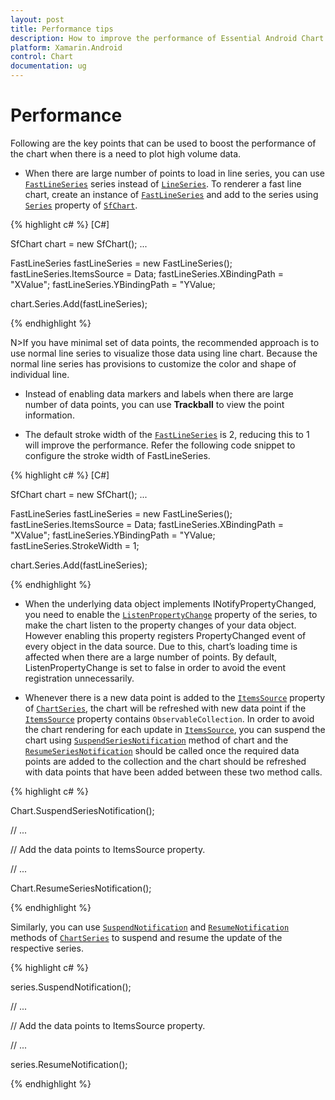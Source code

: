 ```yaml
---
layout: post
title: Performance tips
description: How to improve the performance of Essential Android Chart
platform: Xamarin.Android
control: Chart
documentation: ug
---
```


# Performance

Following are the key points that can be used to boost the performance of the chart when there is a need to plot high volume data.

* When there are large number of points to load in line series, you can use [`FastLineSeries`](http://help.syncfusion.com/cr/xamarin-android/Com.Syncfusion.Charts.FastLineSeries.html) series instead of [`LineSeries`](http://help.syncfusion.com/cr/xamarin-android/Com.Syncfusion.Charts.LineSeries.html). To renderer a fast line chart, create an instance of [`FastLineSeries`](http://help.syncfusion.com/cr/xamarin-android/Com.Syncfusion.Charts.FastLineSeries.html) and add to the series using [`Series`](http://help.syncfusion.com/cr/xamarin-android/Com.Syncfusion.Charts.ChartSeries.html) property of [`SfChart`](http://help.syncfusion.com/cr/xamarin-android/Com.Syncfusion.Charts.SfChart.html).

{% highlight c# %} 
[C#]

SfChart chart = new SfChart();
...

FastLineSeries fastLineSeries = new FastLineSeries();
fastLineSeries.ItemsSource = Data;
fastLineSeries.XBindingPath = "XValue";
fastLineSeries.YBindingPath = "YValue;

chart.Series.Add(fastLineSeries);

{% endhighlight %}

N>If you have minimal set of data points, the recommended approach is to use normal line series to visualize those data using line chart. Because the normal line series has provisions to customize the color and shape of individual line.

* Instead of enabling data markers and labels when there are large number of data points, you can use **Trackball** to view the point information.

* The default stroke width of the [`FastLineSeries`](https://help.syncfusion.com/cr/xamarin-android/Com.Syncfusion.Charts.FastLineSeries.html) is 2, reducing this to 1 will improve the performance. Refer the following code snippet to configure the stroke width of FastLineSeries.

{% highlight c# %} 
[C#]

SfChart chart = new SfChart();
...

FastLineSeries fastLineSeries = new FastLineSeries();
fastLineSeries.ItemsSource = Data;
fastLineSeries.XBindingPath = "XValue";
fastLineSeries.YBindingPath = "YValue;
fastLineSeries.StrokeWidth = 1;

chart.Series.Add(fastLineSeries);

{% endhighlight %}

* When the underlying data object implements INotifyPropertyChanged, you need to enable the [`ListenPropertyChange`](https://help.syncfusion.com/cr/xamarin-android/Com.Syncfusion.Charts.ChartSeries.html#Com_Syncfusion_Charts_ChartSeries_ListenPropertyChange) property of the series, to make the chart listen to the property changes of your data object. However enabling this property registers PropertyChanged event of every object in the data source. Due to this, chart’s loading time is affected when there are a large number of points. By default, ListenPropertyChange is set to false in order to avoid the event registration unnecessarily.

* Whenever there is a new data point is added to the [`ItemsSource`](https://help.syncfusion.com/cr/xamarin-android/Com.Syncfusion.Charts.ChartSeries.html#Com_Syncfusion_Charts_ChartSeries_ItemsSource) property of [`ChartSeries`](https://help.syncfusion.com/cr/xamarin-android/Com.Syncfusion.Charts.ChartSeries.html), the chart will be refreshed with new data point if the [`ItemsSource`](https://help.syncfusion.com/cr/xamarin-android/Com.Syncfusion.Charts.ChartSeries.html#Com_Syncfusion_Charts_ChartSeries_ItemsSource) property contains `ObservableCollection`. In order to avoid the chart rendering for each update in [`ItemsSource`](https://help.syncfusion.com/cr/xamarin-android/Com.Syncfusion.Charts.ChartSeries.html#Com_Syncfusion_Charts_ChartSeries_ItemsSource), you can suspend the chart using [`SuspendSeriesNotification`](https://help.syncfusion.com/cr/xamarin-android/Com.Syncfusion.Charts.ChartBase.html#Com_Syncfusion_Charts_ChartBase_SuspendSeriesNotification) method of chart and the  [`ResumeSeriesNotification`](https://help.syncfusion.com/cr/xamarin-android/Com.Syncfusion.Charts.ChartBase.html#Com_Syncfusion_Charts_ChartBase_ResumeSeriesNotification) should be called once the required data points are added to the collection and the chart should be refreshed with data points that have been added between these two method calls.

{% highlight c# %}

Chart.SuspendSeriesNotification();

// ...

// Add the data points to ItemsSource property.

// ...

Chart.ResumeSeriesNotification();

{% endhighlight %}

Similarly, you can use [`SuspendNotification`](https://help.syncfusion.com/cr/xamarin-android/Com.Syncfusion.Charts.ChartSeries.html#Com_Syncfusion_Charts_ChartSeries_SuspendNotification) and [`ResumeNotification`](https://help.syncfusion.com/cr/xamarin-android/Com.Syncfusion.Charts.ChartSeries.html#Com_Syncfusion_Charts_ChartSeries_ResumeNotification) methods of [`ChartSeries`](https://help.syncfusion.com/cr/xamarin-android/Com.Syncfusion.Charts.ChartSeries.html) to suspend and resume the update of the respective series.

{% highlight c# %}

series.SuspendNotification();

// ...

// Add the data points to ItemsSource property.

// ...

series.ResumeNotification();

{% endhighlight %}

